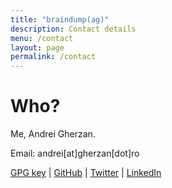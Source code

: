 ```yaml
---
title: "braindump(ag)"
description: Contact details
menu: /contact
layout: page
permalink: /contact
---
```


# Who?

Me, Andrei Gherzan.

Email: andrei[at]gherzan[dot]ro

[GPG key](/key.asc) \| [GitHub](https://github.com/agherzan/) \| [Twitter](https://twitter.com/agherzan) \| [LinkedIn](https://www.linkedin.com/in/agherzan/)

